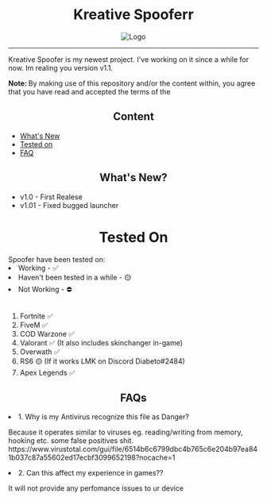 <h1 align="center">Kreative Spooferr</h1>
<p align="center">
    <img src="https://cdn.discordapp.com/attachments/961360604524847113/1001995431678586940/unknown.png" alt="Logo"><br> 
</p><hr>

Kreative Spoofer is my newest project. I've working on it since a while for now. Im realing you version v1.1. 

<b>Note: </b>By making use of this repository and/or the content within, you agree that you have read and accepted the terms of the

<h2 align="center">Content</h2>

<!-- TOC depthFrom:2 depthTo:6 withLinks:1 updateOnSave:1 orderedList:0 -->
- [What's New](#whats-new)
- [Tested on](#tested)
- [FAQ](#faq)

<h2 align="center">What's New?</h2>
<ul>
    <li>v1.0 - First Realese</li>
    <li>v1.01 - Fixed bugged launcher</li>
</ul>
<h1 align="center">Tested On</h1>
Spoofer have been tested on:
<li>Working - ✅</li>
<li>Haven't been tested in a while - 🟡</li>
<li>Not Working - ⛔</li>
<br>
<ol>
    <li>Fortnite ✅</li>
    <li>FiveM ✅</li>
    <li>COD Warzone ✅</li>
    <li>Valorant ✅ (It also includes skinchanger in-game) </li>
    <li>Overwath ✅</li>
    <li>RS6 🟡 (If it works LMK on Discord Diabeto#2484)</li>
    <li>Apex Legends ✅</li>
</ol>

<h2 align="center">FAQs</h2>
<li> 1. Why is my Antivirus recognize this file as Danger?</li>
<p>
Because it operates similar to viruses eg. reading/writing from memory, hooking etc. some false positives shit.
https://www.virustotal.com/gui/file/6514b6c6799dbc4b765c6e204b97ea841b037c87a55602ed17ecbf3099652198?nocache=1
<p>
<li> 2. Can this affect my experience in games??</li>
<p>
It will not provide any perfomance issues to ur device
<p>
